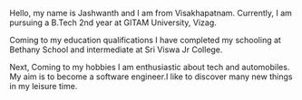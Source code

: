 Hello, my name is Jashwanth and I am from Visakhapatnam. Currently, I am pursuing a B.Tech 2nd year at GITAM University, Vizag.  

Coming to my education qualifications I have completed my schooling at Bethany School and intermediate at Sri Viswa Jr College.  

Next, Coming to my hobbies I am enthusiastic about tech and automobiles. My aim is to become a software engineer.I like to discover many new things in my leisure time.  
